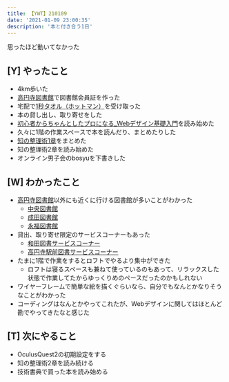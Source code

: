```yaml
---
title: 【YWT】210109
date: '2021-01-09 23:00:35'
description: '本と付き合う1日'
---
```


思ったほど動いてなかった

## [Y] やったこと

- 4km歩いた
- [高円寺図書館](https://www.library.city.suginami.tokyo.jp/facilities/kouenji.html)で図書館会員証を作った
- 宅配で[1秒タオル（ホットマン）](https://www.hotman-onlineshop.com/ec/sp/slist/1byosmt)を受け取った
- 本の貸し出し、取り寄せをした
- [初心者からちゃんとしたプロになる_Webデザイン基礎入門](https://books.mdn.co.jp/books/3219203009/)を読み始めた
- 久々に1階の作業スペースで本を読んだり、まとめたりした
- [知の整理術1章](https://github.com/LeeDDHH/book-output/blob/main/%E7%9F%A5%E3%81%AE%E6%95%B4%E7%90%86%E8%A1%93/list.md)をまとめた
- 知の整理術2章を読み始めた
- オンライン男子会のbosyuを下書きした

## [W] わかったこと

- [高円寺図書館](https://www.library.city.suginami.tokyo.jp/facilities/kouenji.html)以外にも近くに行ける図書館が多いことがわかった
  - [中央図書館](https://www.library.city.suginami.tokyo.jp/facilities/chuou.html)
  - [成田図書館](https://www.library.city.suginami.tokyo.jp/facilities/narita.html)
  - [永福図書館](https://www.library.city.suginami.tokyo.jp/facilities/eifuku.html)
- 貸出、取り寄せ限定のサービスコーナーもあった
  - [和田図書サービスコーナー](https://www.library.city.suginami.tokyo.jp/facilities/wada.html)
  - [高円寺駅前図書サービスコーナー](https://www.library.city.suginami.tokyo.jp/facilities/ekimae.html)
- たまに1階で作業をするとロフトでやるより集中ができた
  - ロフトは寝るスペースも兼ねて使っているのもあって、リラックスした状態で作業してたからゆっくりめのペースだったのかもしれない
- ワイヤーフレームで簡単な絵を描くぐらいなら、自分でもなんとかなりそうなことがわかった
- コーディングはなんとかやってこれたが、Webデザインに関してはほとんど勘でやってきたなと感じた

## [T] 次にやること

- OculusQuest2の初期設定をする
- 知の整理術2章を読み続ける
- 技術書典で買った本を読み始める
